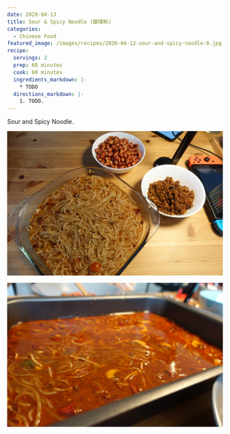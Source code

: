 ```yaml
---
date: 2020-04-13
title: Sour & Spicy Noodle (酸辣粉)
categories:
  - Chinese Food
featured_image: /images/recipes/2020-04-13-sour-and-spicy-noodle-0.jpg
recipe:
  servings: 2
  prep: 60 minutes
  cook: 60 minutes
  ingredients_markdown: |-
    * TODO
  directions_markdown: |-
    1. TODO.
---
```

Sour and Spicy Noodle.

![pic](/images/recipes/2020-04-13-sour-and-spicy-noodle-1.jpg)

![pic](/images/recipes/2020-04-13-sour-and-spicy-noodle-2.jpg)